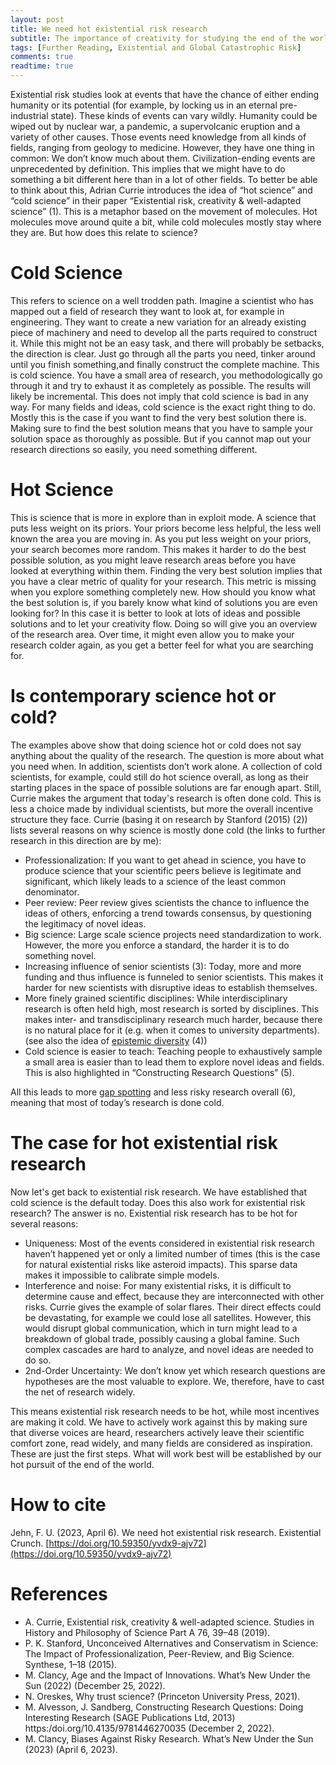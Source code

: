 ```yaml
---
layout: post
title: We need hot existential risk research
subtitle: The importance of creativity for studying the end of the world
tags: [Further Reading, Existential and Global Catastrophic Risk]
comments: true
readtime: true
---
```


Existential risk studies look at events that have the chance of either ending humanity or its potential (for example, by locking us in an eternal pre-industrial state). These kinds of events can vary wildly. Humanity could be wiped out by nuclear war, a pandemic, a supervolcanic eruption and a variety of other causes. Those events need knowledge from all kinds of fields, ranging from geology to medicine. However, they have one thing in common: We don’t know much about them. Civilization-ending events are unprecedented by definition. This implies that we might have to do something a bit different here than in a lot of other fields. To better be able to think about this, Adrian Currie introduces the idea of “hot science” and “cold science” in their paper “Existential risk, creativity & well-adapted science” (1). This is a metaphor based on the movement of molecules. Hot molecules move around quite a bit, while cold molecules mostly stay where they are. But how does this relate to science?

# Cold Science

This refers to science on a well trodden path. Imagine a scientist who has mapped out a field of research they want to look at, for example in engineering. They want to create a new variation for an already existing piece of machinery and need to develop all the parts required to construct it. While this might not be an easy task, and there will probably be setbacks, the direction is clear. Just go through all the parts you need, tinker around until you finish something,and finally construct the complete machine. This is cold science. You have a small area of research, you methodologically go through it and try to exhaust it as completely as possible. The results will likely be incremental. This does not imply that cold science is bad in any way. For many fields and ideas, cold science is the exact right thing to do. Mostly this is the case if you want to find the very best solution there is. Making sure to find the best solution means that you have to sample your solution space as thoroughly as possible. But if you cannot map out your research directions so easily, you need something different. 

# Hot Science 

This is science that is more in explore than in exploit mode. A science that puts less weight on its priors. Your priors become less helpful, the less well known the area you are moving in. As you put less weight on your priors, your search becomes more random. This makes it harder to do the best possible solution, as you might leave research areas before you have looked at everything within them. Finding the very best solution implies that you have a clear metric of quality for your research. This metric is missing when you explore something completely new. How should you know what the best solution is, if you barely know what kind of solutions you are even looking for? In this case it is better to look at lots of ideas and possible solutions and to let your creativity flow. Doing so will give you an overview of the research area. Over time, it might even allow you to make your research colder again, as you get a better feel for what you are searching for. 

# Is contemporary science hot or cold?

The examples above show that doing science hot or cold does not say anything about the quality of the research. The question is more about what you need when. In addition, scientists don’t work alone. A collection of cold scientists, for example, could still do hot science overall, as long as their starting places in the space of possible solutions are far enough apart. Still, Currie makes the argument that today's research is often done cold. This is less a choice made by individual scientists, but more the overall incentive structure they face. Currie (basing it on research by Stanford (2015) (2)) lists several reasons on why science is mostly done cold (the links to further research in this direction are by me):

* Professionalization: If you want to get ahead in science, you have to produce science that your scientific peers believe is legitimate and significant, which likely leads to a science of the least common denominator. 
* Peer review: Peer review gives scientists the chance to influence the ideas of others, enforcing a trend towards consensus, by questioning the legitimacy of novel ideas. 
* Big science: Large scale science projects need standardization to work. However, the more you enforce a standard, the harder it is to do something novel. 
* Increasing influence of senior scientists (3): Today, more and more funding and thus influence is funneled to senior scientists. This makes it harder for new scientists with disruptive ideas to establish themselves.  
* More finely grained scientific disciplines: While interdisciplinary research is often held high, most research is sorted by disciplines. This makes inter- and transdisciplinary research much harder, because there is no natural place for it (e.g. when it comes to university departments). (see also the idea of [epistemic diversity](https://florianjehn.github.io/Societal_Collapse/2023-01-16-diversity/) (4))
* Cold science is easier to teach: Teaching people to exhaustively sample a small area is easier than to lead them to explore novel ideas and fields. This is also highlighted in “Constructing Research Questions” (5).

 All this leads to more [gap spotting](https://florianjehn.github.io/Societal_Collapse/2023-02-03-gap_spotting/) and less risky research overall (6), meaning that most of today’s research is done cold.
  
# The case for hot existential risk research 

Now let's get back to existential risk research. We have established that cold science is the default today. Does this also work for existential risk research? The answer is no. Existential risk research has to be hot for several reasons:

* Uniqueness: Most of the events considered in existential risk research haven’t happened yet or only a limited number of times (this is the case for natural existential risks like asteroid impacts). This sparse data makes it impossible to calibrate simple models.
* Interference and noise: For many existential risks, it is difficult to determine cause and effect, because they are interconnected with other risks. Currie gives the example of solar flares. Their direct effects could be devastating, for example we could lose all satellites. However, this would disrupt global communication, which in turn might lead to a breakdown of global trade, possibly causing a global famine. Such complex cascades are hard to analyze, and novel ideas are needed to do so.
* 2nd-Order Uncertainty: We don’t know yet which research questions are hypotheses are the most valuable to explore. We, therefore, have to cast the net of research widely. 

This means existential risk research needs to be hot, while most incentives are making it cold. We have to actively work against this by making sure that diverse voices are heard, researchers actively leave their scientific comfort zone, read widely, and many fields are considered as inspiration. These are just the first steps. What will work best will be established by our hot pursuit of the end of the world. 

# How to cite

Jehn, F. U. (2023, April 6). We need hot existential risk research. Existential Crunch. [https://doi.org/10.59350/yvdx9-ajv72](https://doi.org/10.59350/yvdx9-ajv72)

# References
*  A. Currie, Existential risk, creativity & well-adapted science. Studies in History and Philosophy of Science Part A 76, 39–48 (2019).
* P. K. Stanford, Unconceived Alternatives and Conservatism in Science: The Impact of Professionalization, Peer-Review, and Big Science. Synthese, 1–18 (2015).
* M. Clancy, Age and the Impact of Innovations. What’s New Under the Sun (2022) (December 25, 2022).
* N. Oreskes, Why trust science? (Princeton University Press, 2021).
* M. Alvesson, J. Sandberg, Constructing Research Questions: Doing Interesting Research (SAGE Publications Ltd, 2013) https:/doi.org/10.4135/9781446270035 (December 2, 2022).
* M. Clancy, Biases Against Risky Research. What’s New Under the Sun (2023) (April 6, 2023).
